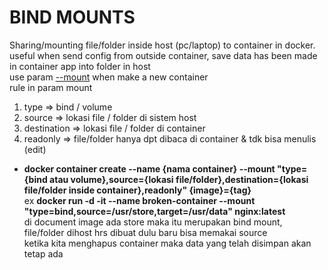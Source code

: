 # BIND MOUNTS
Sharing/mounting file/folder inside host (pc/laptop) to container in docker. useful when send config from outside container, save data has been made in container app into folder in host<br>
use param <u>--mount</u> when make a new container<br>
rule in param mount<br>
1. type => bind / volume<br>
2. source => lokasi file / folder di sistem host<br>
3. destination => lokasi file / folder di container<br>
4. readonly => file/folder hanya dpt dibaca di container & tdk bisa menulis (edit)<br>
* <b>docker container create --name {nama container} --mount "type={bind atau volume},source={lokasi file/folder},destination={lokasi file/folder inside container},readonly" {image}={tag}</b><br>
ex <b>docker run -d -it --name broken-container --mount "type=bind,source=/usr/store,target=/usr/data" nginx:latest</b><br>
di document image ada store maka itu merupakan bind mount, file/folder dihost hrs dibuat dulu baru bisa memakai source<br>
ketika kita menghapus container maka data yang telah disimpan akan tetap ada